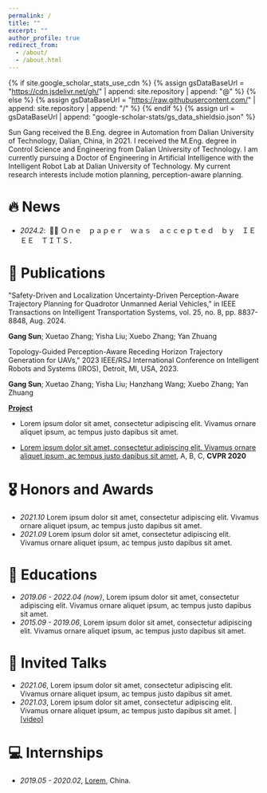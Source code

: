 ```yaml
---
permalink: /
title: ""
excerpt: ""
author_profile: true
redirect_from: 
  - /about/
  - /about.html
---
```


{% if site.google_scholar_stats_use_cdn %}
{% assign gsDataBaseUrl = "https://cdn.jsdelivr.net/gh/" | append: site.repository | append: "@" %}
{% else %}
{% assign gsDataBaseUrl = "https://raw.githubusercontent.com/" | append: site.repository | append: "/" %}
{% endif %}
{% assign url = gsDataBaseUrl | append: "google-scholar-stats/gs_data_shieldsio.json" %}

<span class='anchor' id='about-me'></span>

Sun Gang received the B.Eng. degree in Automation from Dalian University of Technology, Dalian, China, in 2021. I received the M.Eng. degree in Control Science and Engineering from Dalian University of Technology. I am currently pursuing a Doctor of Engineering in Artificial Intelligence with the Intelligent Robot Lab at Dalian University of Technology. My current research interests include motion planning, perception-aware planning.



# 🔥 News
- *2024.2*: &nbsp;🎉🎉 Ｏｎｅ　ｐａｐｅｒ　ｗａｓ　ａｃｃｅｐｔｅｄ　ｂｙ　ＩＥＥＥ　ＴＩＴＳ． 

# 📝 Publications 
  
"Safety-Driven and Localization Uncertainty-Driven Perception-Aware Trajectory Planning for Quadrotor Unmanned Aerial Vehicles," in IEEE Transactions on Intelligent Transportation Systems, vol. 25, no. 8, pp. 8837-8848, Aug. 2024.

**Gang Sun**; Xuetao Zhang; Yisha Liu; Xuebo Zhang; Yan Zhuang

Topology-Guided Perception-Aware Receding Horizon Trajectory Generation for UAVs," 2023 IEEE/RSJ International Conference on Intelligent Robots and Systems (IROS), Detroit, MI, USA, 2023.

**Gang Sun**; Xuetao Zhang; Yisha Liu; Hanzhang Wang; Xuebo Zhang; Yan Zhuang

[**Project**](https://scholar.google.com/citations?view_op=view_citation&hl=zh-CN&user=DhtAFkwAAAAJ&citation_for_view=DhtAFkwAAAAJ:ALROH1vI_8AC) <strong><span class='show_paper_citations' data='DhtAFkwAAAAJ:ALROH1vI_8AC'></span></strong>
- Lorem ipsum dolor sit amet, consectetur adipiscing elit. Vivamus ornare aliquet ipsum, ac tempus justo dapibus sit amet. 
</div>
</div>

- [Lorem ipsum dolor sit amet, consectetur adipiscing elit. Vivamus ornare aliquet ipsum, ac tempus justo dapibus sit amet](https://github.com), A, B, C, **CVPR 2020**

# 🎖 Honors and Awards
- *2021.10* Lorem ipsum dolor sit amet, consectetur adipiscing elit. Vivamus ornare aliquet ipsum, ac tempus justo dapibus sit amet. 
- *2021.09* Lorem ipsum dolor sit amet, consectetur adipiscing elit. Vivamus ornare aliquet ipsum, ac tempus justo dapibus sit amet. 

# 📖 Educations
- *2019.06 - 2022.04 (now)*, Lorem ipsum dolor sit amet, consectetur adipiscing elit. Vivamus ornare aliquet ipsum, ac tempus justo dapibus sit amet. 
- *2015.09 - 2019.06*, Lorem ipsum dolor sit amet, consectetur adipiscing elit. Vivamus ornare aliquet ipsum, ac tempus justo dapibus sit amet. 

# 💬 Invited Talks
- *2021.06*, Lorem ipsum dolor sit amet, consectetur adipiscing elit. Vivamus ornare aliquet ipsum, ac tempus justo dapibus sit amet. 
- *2021.03*, Lorem ipsum dolor sit amet, consectetur adipiscing elit. Vivamus ornare aliquet ipsum, ac tempus justo dapibus sit amet.  \| [\[video\]](https://github.com/)

# 💻 Internships
- *2019.05 - 2020.02*, [Lorem](https://github.com/), China.
